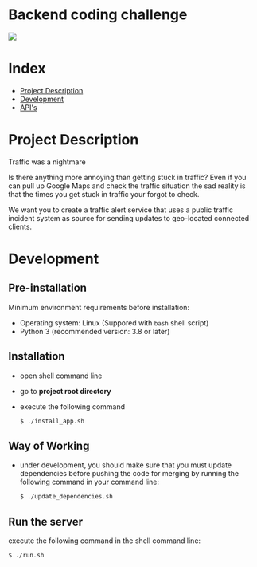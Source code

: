 # Backend coding challenge

![](https://images.unsplash.com/photo-1518558406542-3dc7f0e69a40?ixid=MXwxMjA3fDB8MHxwaG90by1wYWdlfHx8fGVufDB8fHw%3D&ixlib=rb-1.2.1&auto=format&fit=crop&w=3750&q=80)

# Index
- [Project Description](#projDoc)
- [Development](#dev)
- [API's](./docs/API.md)

<a name="projDoc"></a>
# Project Description
Traffic was a nightmare

Is there anything more annoying than getting stuck in traffic? Even if you can pull up Google Maps and check the traffic situation the sad reality is that the times you get stuck in traffic your forgot to check.

We want you to create a traffic alert service that uses a public traffic incident system as source for sending updates to geo-located connected clients.

<a name="dev"></a>
# Development
## Pre-installation

Minimum environment requirements before installation:

- Operating system: Linux (Suppored with `bash` shell script)
- Python 3 (recommended version: 3.8 or later)

## Installation

- open shell command line
- go to __project root directory__
- execute the following command

    ```bash
    $ ./install_app.sh
    ```

## Way of Working

- under development, you should make sure that you must update dependencies before pushing the code for merging by running the following command in your command line:

    ```bash
    $ ./update_dependencies.sh
    ```

## Run the server
execute the following command in the shell command line:

```bash
$ ./run.sh
```
